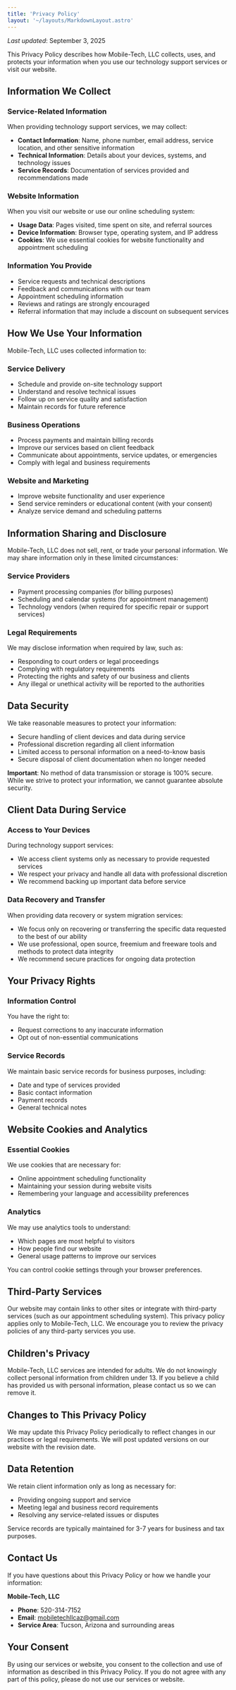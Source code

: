 ```yaml
---
title: 'Privacy Policy'
layout: '~/layouts/MarkdownLayout.astro'
---
```


_Last updated_: September 3, 2025

This Privacy Policy describes how Mobile-Tech, LLC collects, uses, and protects your information when you use our technology support services or visit our website.

## Information We Collect

### Service-Related Information

When providing technology support services, we may collect:

- **Contact Information**: Name, phone number, email address, service location, and other sensitive information
- **Technical Information**: Details about your devices, systems, and technology issues
- **Service Records**: Documentation of services provided and recommendations made

### Website Information

When you visit our website or use our online scheduling system:

- **Usage Data**: Pages visited, time spent on site, and referral sources
- **Device Information**: Browser type, operating system, and IP address
- **Cookies**: We use essential cookies for website functionality and appointment scheduling

### Information You Provide

- Service requests and technical descriptions
- Feedback and communications with our team
- Appointment scheduling information
- Reviews and ratings are strongly encouraged
- Referral information that may include a discount on subsequent services

## How We Use Your Information

Mobile-Tech, LLC uses collected information to:

### Service Delivery

- Schedule and provide on-site technology support
- Understand and resolve technical issues
- Follow up on service quality and satisfaction
- Maintain records for future reference

### Business Operations

- Process payments and maintain billing records
- Improve our services based on client feedback
- Communicate about appointments, service updates, or emergencies
- Comply with legal and business requirements

### Website and Marketing

- Improve website functionality and user experience
- Send service reminders or educational content (with your consent)
- Analyze service demand and scheduling patterns

## Information Sharing and Disclosure

Mobile-Tech, LLC does not sell, rent, or trade your personal information. We may share information only in these limited circumstances:

### Service Providers

- Payment processing companies (for billing purposes)
- Scheduling and calendar systems (for appointment management)
- Technology vendors (when required for specific repair or support services)

### Legal Requirements

We may disclose information when required by law, such as:

- Responding to court orders or legal proceedings
- Complying with regulatory requirements
- Protecting the rights and safety of our business and clients
- Any illegal or unethical activity will be reported to the authorities

## Data Security

We take reasonable measures to protect your information:

- Secure handling of client devices and data during service
- Professional discretion regarding all client information
- Limited access to personal information on a need-to-know basis
- Secure disposal of client documentation when no longer needed

**Important**: No method of data transmission or storage is 100% secure. While we strive to protect your information, we cannot guarantee absolute security.

## Client Data During Service

### Access to Your Devices

During technology support services:

- We access client systems only as necessary to provide requested services
- We respect your privacy and handle all data with professional discretion
- We recommend backing up important data before service

### Data Recovery and Transfer

When providing data recovery or system migration services:

- We focus only on recovering or transferring the specific data requested to the best of our ability
- We use professional, open source, freemium and freeware tools and methods to protect data integrity
- We recommend secure practices for ongoing data protection

## Your Privacy Rights

### Information Control

You have the right to:

- Request corrections to any inaccurate information
- Opt out of non-essential communications

### Service Records

We maintain basic service records for business purposes, including:

- Date and type of services provided
- Basic contact information
- Payment records
- General technical notes

## Website Cookies and Analytics

### Essential Cookies

We use cookies that are necessary for:

- Online appointment scheduling functionality
- Maintaining your session during website visits
- Remembering your language and accessibility preferences

### Analytics

We may use analytics tools to understand:

- Which pages are most helpful to visitors
- How people find our website
- General usage patterns to improve our services

You can control cookie settings through your browser preferences.

## Third-Party Services

Our website may contain links to other sites or integrate with third-party services (such as our appointment scheduling system). This privacy policy applies only to Mobile-Tech, LLC. We encourage you to review the privacy policies of any third-party services you use.

## Children's Privacy

Mobile-Tech, LLC services are intended for adults. We do not knowingly collect personal information from children under 13. If you believe a child has provided us with personal information, please contact us so we can remove it.

## Changes to This Privacy Policy

We may update this Privacy Policy periodically to reflect changes in our practices or legal requirements. We will post updated versions on our website with the revision date.

## Data Retention

We retain client information only as long as necessary for:

- Providing ongoing support and service
- Meeting legal and business record requirements
- Resolving any service-related issues or disputes

Service records are typically maintained for 3-7 years for business and tax purposes.

## Contact Us

If you have questions about this Privacy Policy or how we handle your information:

**Mobile-Tech, LLC**

- **Phone**: 520-314-7152
- **Email**: mobiletechllcaz@gmail.com
- **Service Area**: Tucson, Arizona and surrounding areas

## Your Consent

By using our services or website, you consent to the collection and use of information as described in this Privacy Policy. If you do not agree with any part of this policy, please do not use our services or website.
